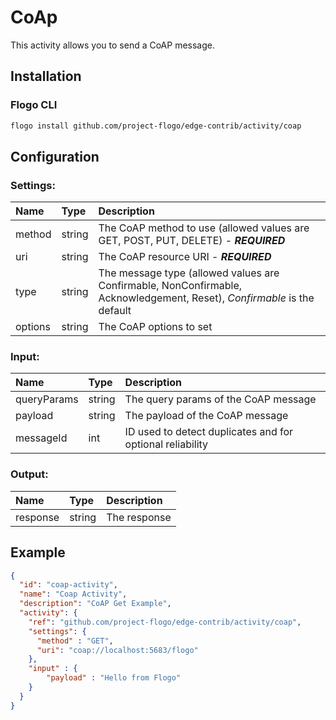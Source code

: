 # CoAp
This activity allows you to send a CoAP message.

## Installation

### Flogo CLI
```bash
flogo install github.com/project-flogo/edge-contrib/activity/coap
```

## Configuration

### Settings:
| Name    | Type   | Description
| :---    | :---   | :---
| method  | string | The CoAP method to use (allowed values are GET, POST, PUT, DELETE)  - ***REQUIRED***   
| uri     | string | The CoAP resource URI - ***REQUIRED***
| type    | string | The message type (allowed values are Confirmable, NonConfirmable, Acknowledgement, Reset),  *Confirmable* is the default 
| options | string | The CoAP options to set     

### Input: 

| Name       | Type   | Description
| :---       | :---   | :---
| queryParams| string | The query params of the CoAP message    
| payload    | string | The payload of the CoAP message   
| messageId  | int    | ID used to detect duplicates and for optional reliability
 

### Output:

| Name       | Type   | Description
| :---       | :---   | :---
| response   | string | The response

## Example

```json
{
  "id": "coap-activity",
  "name": "Coap Activity",
  "description": "CoAP Get Example",
  "activity": {
    "ref": "github.com/project-flogo/edge-contrib/activity/coap",
    "settings": {
      "method" : "GET",
      "uri": "coap://localhost:5683/flogo"
    },
    "input" : {
        "payload" : "Hello from Flogo"
    }
  }
}
```
